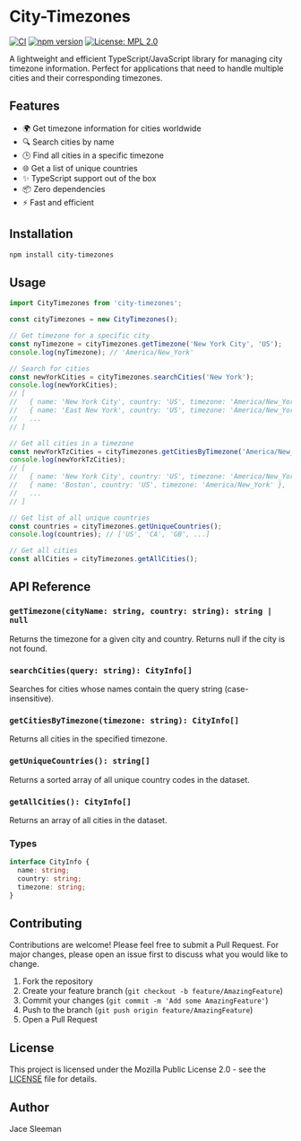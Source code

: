 # City-Timezones

[![CI](https://github.com/TheRealPerson98/City-Timezones/actions/workflows/ci.yml/badge.svg)](https://github.com/TheRealPerson98/City-Timezones/actions/workflows/ci.yml)
[![npm version](https://badge.fury.io/js/city-timezones.svg)](https://badge.fury.io/js/city-timezones)
[![License: MPL 2.0](https://img.shields.io/badge/License-MPL_2.0-brightgreen.svg)](https://opensource.org/licenses/MPL-2.0)

A lightweight and efficient TypeScript/JavaScript library for managing city timezone information. Perfect for applications that need to handle multiple cities and their corresponding timezones.

## Features

- 🌍 Get timezone information for cities worldwide
- 🔍 Search cities by name
- 🕒 Find all cities in a specific timezone
- 🌐 Get a list of unique countries
- ✨ TypeScript support out of the box
- 📦 Zero dependencies
- ⚡ Fast and efficient

## Installation

```bash
npm install city-timezones
```

## Usage

```typescript
import CityTimezones from 'city-timezones';

const cityTimezones = new CityTimezones();

// Get timezone for a specific city
const nyTimezone = cityTimezones.getTimezone('New York City', 'US');
console.log(nyTimezone); // 'America/New_York'

// Search for cities
const newYorkCities = cityTimezones.searchCities('New York');
console.log(newYorkCities);
// [
//   { name: 'New York City', country: 'US', timezone: 'America/New_York' },
//   { name: 'East New York', country: 'US', timezone: 'America/New_York' },
//   ...
// ]

// Get all cities in a timezone
const newYorkTzCities = cityTimezones.getCitiesByTimezone('America/New_York');
console.log(newYorkTzCities);
// [
//   { name: 'New York City', country: 'US', timezone: 'America/New_York' },
//   { name: 'Boston', country: 'US', timezone: 'America/New_York' },
//   ...
// ]

// Get list of all unique countries
const countries = cityTimezones.getUniqueCountries();
console.log(countries); // ['US', 'CA', 'GB', ...]

// Get all cities
const allCities = cityTimezones.getAllCities();
```

## API Reference

### `getTimezone(cityName: string, country: string): string | null`
Returns the timezone for a given city and country. Returns null if the city is not found.

### `searchCities(query: string): CityInfo[]`
Searches for cities whose names contain the query string (case-insensitive).

### `getCitiesByTimezone(timezone: string): CityInfo[]`
Returns all cities in the specified timezone.

### `getUniqueCountries(): string[]`
Returns a sorted array of all unique country codes in the dataset.

### `getAllCities(): CityInfo[]`
Returns an array of all cities in the dataset.

### Types

```typescript
interface CityInfo {
  name: string;
  country: string;
  timezone: string;
}
```

## Contributing

Contributions are welcome! Please feel free to submit a Pull Request. For major changes, please open an issue first to discuss what you would like to change.

1. Fork the repository
2. Create your feature branch (`git checkout -b feature/AmazingFeature`)
3. Commit your changes (`git commit -m 'Add some AmazingFeature'`)
4. Push to the branch (`git push origin feature/AmazingFeature`)
5. Open a Pull Request

## License

This project is licensed under the Mozilla Public License 2.0 - see the [LICENSE](LICENSE) file for details.

## Author

Jace Sleeman 